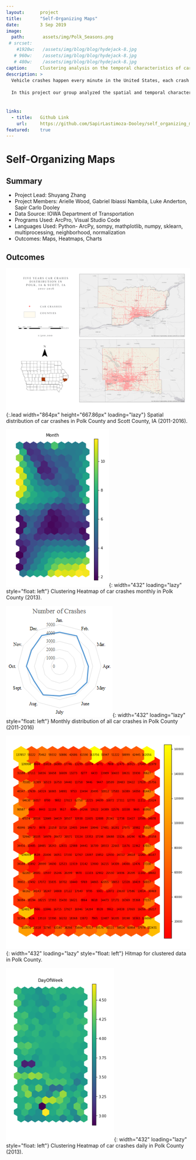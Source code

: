 ```yaml
---
layout:      project
title:       "Self-Organizing Maps"
date:        3 Sep 2019
image:
  path:       assets/img/Polk_Seasons.png
 # srcset:
    #1920w:   /assets/img/blog/blog/hydejack-8.jpg
   # 960w:    /assets/img/blog/blog/hydejack-8.jpg
   # 480w:    /assets/img/blog/blog/hydejack-8.jpg
caption:     Clustering analysis on the temporal characteristics of car crashes.
description: >
  Vehicle crashes happen every minute in the United States, each crash having its own time and specific attributes such as road conditions and weather. The goal of this project is to find meaningful spatial and temporal patterns from the large datasets provided by state DOT’s. Using a self-organizing map, data can be clustered into meaningful clusters based on time of year, month, or day in a way that is easy to read. This allows for a more in-depth analysis. Data can then be joined to point data in ArcMap to show how patterns relate spatially within certain attributes like road conditions, number of injuries or weather conditions. The significance of this is that it allows temporal data to be joined to spatial data. This allows for multifaceted in-depth analysis. 

  In this project our group analyzed the spatial and temporal characteristicts of vehichle cr
  

links:
  - title:   Github Link
    url:     https://github.com/SapirLastimoza-Dooley/self_organizing_maps
featured:    true
---
```

# Self-Organizing Maps

## Summary
* Project Lead: Shuyang Zhang
* Project Members: Arielle Wood, Gabriel Ibiassi Nambila, Luke Anderton, Sapir Carlo Dooley
* Data Source: IOWA Department of Transportation
* Programs Used: ArcPro, Visual Studio Code
* Languages Used: Python- ArcPy, sompy, mathplotlib, numpy, sklearn, multiprocessing, neighborhood, normalization
* Outcomes: Maps, Heatmaps, Charts

## Outcomes
![Crash Distribution](https://raw.githubusercontent.com/SapirLastimoza-Dooley/self_organizing_maps/main/figures/crash_distribution.png){:.lead width="864px" height="667.86px" loading="lazy"}
Spatial distribution of car crashes in Polk County and Scott County, IA (2011-2016).



![Monthly Heatmap](https://raw.githubusercontent.com/SapirLastimoza-Dooley/self_organizing_maps/main/figures/year_heatmap.png){: width="432" loading="lazy" style="float: left"}
Clustering Heatmap of car crashes monthly in Polk County (2013).


![Monthly Distribution](https://raw.githubusercontent.com/SapirLastimoza-Dooley/self_organizing_maps/main/figures/monthly_distribution.png){: width="432" loading="lazy" style="float: left"}
Monthly distribution of all car crashes in Polk County (2011-2016)


![Cluster Hitmap](https://raw.githubusercontent.com/SapirLastimoza-Dooley/self_organizing_maps/main/figures/clustering_heatmap_1.png){: width="432" loading="lazy" style="float: left"}
Hitmap for clustered data in Polk County.


![Weekly Heatmap](https://raw.githubusercontent.com/SapirLastimoza-Dooley/self_organizing_maps/main/figures/week_heatmap.png){: width="432" loading="lazy" style="float: left"}
Clustering Heatmap of car crashes daily in Polk County (2013).
